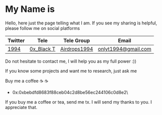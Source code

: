 # My Name is

Hello, here just the page telling what I am. If you see my sharing is helpful, please follow me on social platforms

| Twitter                           | Tele                                   | Tele Group                                | Email               |
| --------------------------------- | -------------------------------------- | ----------------------------------------- | ------------------- |
| [1994](https://x.com/Argency1994) | [0x\_Black T](https://t.me/blackt2409) | [Airdrops1994](https://t.me/airdrops1994) | onlyt1994@gmail.com |

Do not hesitate to contact me, I will help you as my full power :))

If you know some projects and want me to research, just ask me

Buy me a coffee ☕ ☕

* 0x:0xbebdfd8683f88ceb04c2d8be56ec244106c0d8e2\


If you buy me a coffee or tea, send me tx. I will send my thanks to you. I appreciate that.

